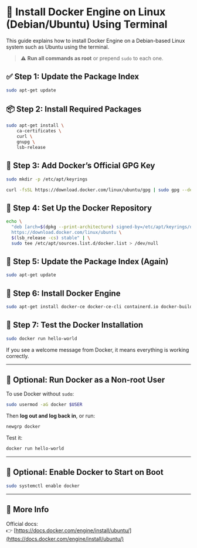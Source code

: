 # 🐧 Install Docker Engine on Linux (Debian/Ubuntu) Using Terminal

This guide explains how to install Docker Engine on a Debian-based Linux system such as Ubuntu using the terminal.

> ⚠️ **Run all commands as root** or prepend `sudo` to each one.

## ✅ Step 1: Update the Package Index

```bash
sudo apt-get update
```

## 📦 Step 2: Install Required Packages

```bash
sudo apt-get install \
    ca-certificates \
    curl \
    gnupg \
    lsb-release
```

## 🔐 Step 3: Add Docker’s Official GPG Key

```bash
sudo mkdir -p /etc/apt/keyrings

curl -fsSL https://download.docker.com/linux/ubuntu/gpg | sudo gpg --dearmor -o /etc/apt/keyrings/docker.gpg
```

## 📁 Step 4: Set Up the Docker Repository

```bash
echo \
  "deb [arch=$(dpkg --print-architecture) signed-by=/etc/apt/keyrings/docker.gpg] \
  https://download.docker.com/linux/ubuntu \
  $(lsb_release -cs) stable" | \
  sudo tee /etc/apt/sources.list.d/docker.list > /dev/null
```

## 🔄 Step 5: Update the Package Index (Again)

```bash
sudo apt-get update
```

## 🐳 Step 6: Install Docker Engine

```bash
sudo apt-get install docker-ce docker-ce-cli containerd.io docker-buildx-plugin docker-compose-plugin
```

## 🚀 Step 7: Test the Docker Installation

```bash
sudo docker run hello-world
```

If you see a welcome message from Docker, it means everything is working correctly.

---

## 👤 Optional: Run Docker as a Non-root User

To use Docker without `sudo`:

```bash
sudo usermod -aG docker $USER
```

Then **log out and log back in**, or run:

```bash
newgrp docker
```

Test it:

```bash
docker run hello-world
```

---

## 🧼 Optional: Enable Docker to Start on Boot

```bash
sudo systemctl enable docker
```

---

## 📄 More Info

Official docs:  
👉 [https://docs.docker.com/engine/install/ubuntu/](https://docs.docker.com/engine/install/ubuntu/)
